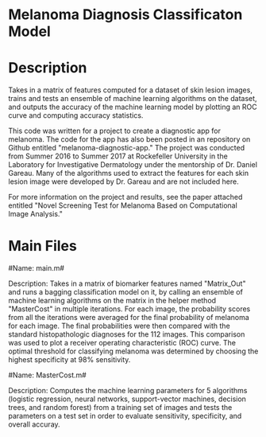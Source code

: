 # Melanoma Diagnosis Classificaton Model

# Description

Takes in a matrix of features computed for a dataset of skin lesion images, trains and tests an ensemble of machine learning algorithms on the dataset, and outputs the accuracy of the machine learning model by plotting an ROC curve and computing accuracy statistics.

This code was written for a project to create a diagnostic app for melanoma. The code for the app has also been posted in an repository on Github entitled "melanoma-diagnostic-app." The project was conducted from Summer 2016 to Summer 2017 at Rockefeller University in the Laboratory for Investigative Dermatology under the mentorship of Dr. Daniel Gareau. Many of the algorithms used to extract the features for each skin lesion image were developed by Dr. Gareau and are not included here. 

For more information on the project and results, see the paper attached entitled "Novel Screening Test for Melanoma Based on Computational Image Analysis."

# Main Files

#Name: main.m#

Description: Takes in a matrix of biomarker features named "Matrix_Out" and runs a bagging classification model on it, by calling an ensemble of machine learning algorithms on the matrix in the helper method "MasterCost" in multiple iterations.  For each image, the probability scores from all the iterations were averaged for the final probability of melanoma for each image. The final probabilities were then compared with the standard histopathologic diagnoses for the 112 images. This comparison was used to plot a receiver operating characteristic (ROC) curve. The optimal threshold for classifying melanoma was determined by choosing the highest specificity at 98% sensitivity.

#Name: MasterCost.m#

Description: Computes the machine learning parameters for 5 algorithms (logistic regression, neural networks, 
support-vector machines, decision trees, and random forest) from a training set of images and tests the 
parameters on a test set in order to evaluate sensitivity, specificity, and overall accuray. 
